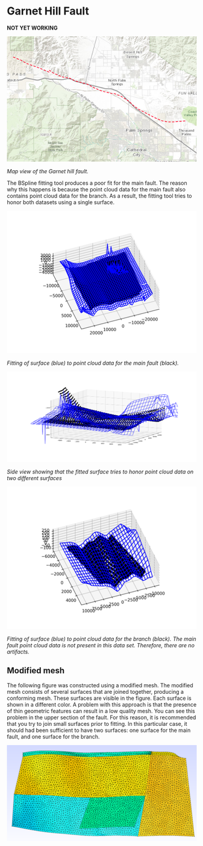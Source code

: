 # Garnet Hill Fault

**NOT YET WORKING**

![](figures/map.png)

*Map view of the Garnet hill fault.*


The BSpline fitting tool produces a poor fit for the main fault. The reason
why this happens is because the point cloud data for the main fault also
contains point cloud data for the branch. As a result, the fitting tool tries to
honor both datasets using a single surface.

![](figures/part_0_fit_bspline_surface.png)

*Fitting of surface (blue) to point cloud data for the main fault (black).*

![](figures/fit.png)

*Side view showing that the fitted surface tries to honor point cloud data on
two different surfaces*

![](figures/part_1_fit_bspline_surface.png)

*Fitting of surface (blue) to point cloud data for the branch (black). The main
fault point cloud data is not present in this data set. Therefore, there are
no artifacts.*

## Modified mesh

The following figure was constructed using a modified mesh. The modified mesh
consists of several surfaces that are joined together, producing a conforming
mesh. These surfaces are visible in the figure. Each surface is shown in a
different color. A problem with this approach is that the presence of thin geometric features can result in
a low quality mesh. You can see this problem in the upper section of the fault.
For this reason, it is recommended that you try to join small surfaces prior to
fitting. In this particular case, it should had been sufficient to have two surfaces: one surface for the main fault, and one surface for the branch.

![](figures/mesh.png)
